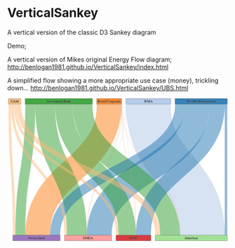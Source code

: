 # VerticalSankey

A vertical version of the classic D3 Sankey diagram

Demo;

A vertical version of Mikes original Energy Flow diagram;
http://benlogan1981.github.io/VerticalSankey/index.html

A simplified flow showing a more appropriate use case (money), trickling down...
http://benlogan1981.github.io/VerticalSankey/UBS.html

![alt tag](images/UbsExampleVS.png)
